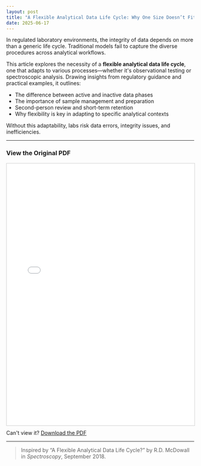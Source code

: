 ```yaml
---
layout: post
title: "A Flexible Analytical Data Life Cycle: Why One Size Doesn’t Fit All"
date: 2025-06-17
---
```


In regulated laboratory environments, the integrity of data depends on more than a generic life cycle. Traditional models fail to capture the diverse procedures across analytical workflows.

This article explores the necessity of a **flexible analytical data life cycle**, one that adapts to various processes—whether it's observational testing or spectroscopic analysis. Drawing insights from regulatory guidance and practical examples, it outlines:

- The difference between active and inactive data phases  
- The importance of sample management and preparation  
- Second-person review and short-term retention  
- Why flexibility is key in adapting to specific analytical contexts

Without this adaptability, labs risk data errors, integrity issues, and inefficiencies.

---

### View the Original PDF

<iframe src="2025-06-17-flexible-analytical-life-cycle.pdf" width="100%" height="700px" style="border: 1px solid #ccc;"></iframe>

<p style="margin-top: 10px;">
     Can't view it? <a href="2025-06-17-flexible-analytical-life-cycle.pdf" download>Download the PDF</a>
</p>

---

>  Inspired by “A Flexible Analytical Data Life Cycle?” by R.D. McDowall in *Spectroscopy*, September 2018.
